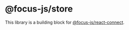 # @focus-js/store

This library is a building block for [@focus-js/react-connect](https://www.npmjs.com/package/@focus-js/react-connect).
